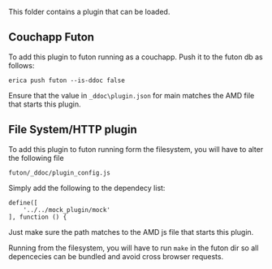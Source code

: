This folder contains a plugin that can be loaded.


Couchapp Futon
--------------

To add this plugin to futon running as a couchapp. Push it to the futon db as follows:

    erica push futon --is-ddoc false

Ensure that the value in ```_ddoc\plugin.json``` for main matches the AMD file that starts this plugin.



File System/HTTP plugin
-----------------------

To add this plugin to futon running form the filesystem, you will have to alter the following file

    futon/_ddoc/plugin_config.js

Simply add the following to the dependecy list:

    define([
        '../../mock_plugin/mock'
    ], function () {

Just make sure the path matches to the AMD js file that starts this plugin.


Running from the filesystem, you will have to run ```make``` in the futon dir so all depencecies can be bundled and avoid cross browser requests.

